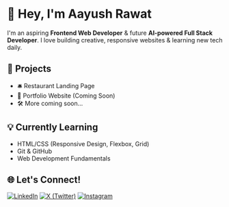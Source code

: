 # 👋 Hey, I'm Aayush Rawat

I'm an aspiring **Frontend Web Developer** & future **AI-powered Full Stack Developer**.
I love building creative, responsive websites & learning new tech daily.

## 🚀 Projects
- 🛎️ Restaurant Landing Page
- 📱 Portfolio Website (Coming Soon)
- 🛠️ More coming soon...

## 💡 Currently Learning
- HTML/CSS (Responsive Design, Flexbox, Grid)
- Git & GitHub
- Web Development Fundamentals

## 🌐 Let's Connect!
[![LinkedIn](https://img.shields.io/badge/LinkedIn-%230077B5.svg?&style=for-the-badge&logo=linkedin&logoColor=white)](https://www.linkedin.com/in/rawataayush)
[![X (Twitter)](https://img.shields.io/badge/X-%23000000.svg?&style=for-the-badge&logo=x&logoColor=white)](https://x.com/rawataayush_)
[![Instagram](https://img.shields.io/badge/Instagram-%23E4405F.svg?&style=for-the-badge&logo=instagram&logoColor=white)](https://www.instagram.com/rawatcodes)
